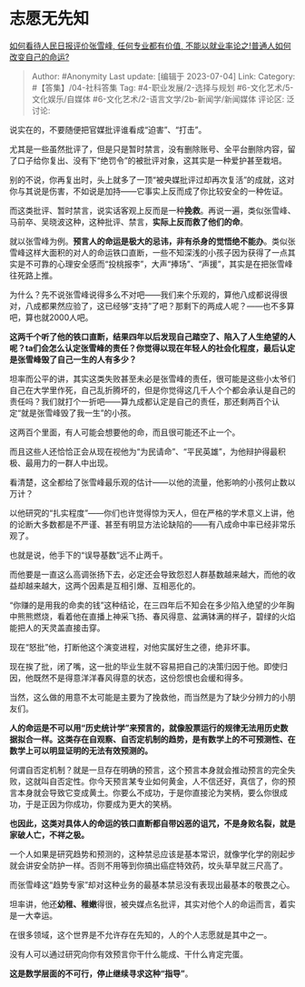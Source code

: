 # 志愿无先知
[如何看待人民日报评价张雪峰, 任何专业都有价值, 不能以就业率论之!普通人如何改变自己的命运?](https://www.zhihu.com/question/609423843/answer/3100918712)

> Author: #Anonymity
> Last update: [编辑于 2023-07-04]
> Link:
> Category: #【答集】/04-社科答集
> Tag: #4-职业发展/2-选择与规划 #6-文化艺术/5-文化娱乐/自媒体 #6-文化艺术/2-语言文学/2b-新闻学/新闻媒体
> 评论区:
> 泛讨论:

说实在的，不要随便把官媒批评谁看成“迫害”、“打击”。

尤其是一些虽然批评了，但是只是暂时禁言，没有删除账号、全平台删除内容，留了口子给你复出、没有下“绝罚令”的被批评对象，这其实是一种爱护甚至栽培。

别的不说，你再复出时，头上就多了一顶“被央媒批评过却再次复活”的成就，这对你与其说是伤害，不如说是加持——它事实上反而成了你比较安全的一种佐证。

而这类批评、暂时禁言，说实话客观上反而是一种**挽救**。再说一遍，类似张雪峰、马前卒、吴晓波这种，这种批评、禁言，**实际上反而救了他们的命**。

就以张雪峰为例。**预言人的命运是极大的忌讳，非有杀身的觉悟绝不能办**。类似张雪峰这样大面积的对人的命运铁口直断，一些不知深浅的小孩子因为获得了一点其实是不可靠的心理安全感而“投桃报李”，大声“捧场”、“声援”，其实是在把张雪峰往死路上推。

为什么？先不说张雪峰说得多么不对吧——我们来个乐观的，算他八成都说得很对，八成都果然应验了，这已经够“支持”了吧？那剩下的两成人呢？——也不多算吧，算也就2000人吧。

**这两千个听了他的铁口直断，结果四年以后发现自己踏空了、陷入了人生绝望的人呢？ta们会怎么认定张雪峰的责任？你觉得以现在年轻人的社会化程度，最后认定是张雪峰毁了自己一生的人有多少？**

坦率而公平的讲，其实这类失败甚至未必是张雪峰的责任，很可能是这些小太爷们自己在大学里作死，自己乱折腾坏的，但是你觉得这几千人个个都会承认是自己的责任吗？我们就打个一折吧——算九成都认定是自己的责任，那还剩两百个认定“就是张雪峰毁了我一生”的小孩。

这两百个里面，有人可能会想要他的命，而且很可能还不止一个。

而且这些人还恰恰正会从现在视他为“为民请命”、“平民英雄”，为他辩护得最积极、最用力的一群人中出现。

看清楚，这全都给了张雪峰最乐观的估计——以他的流量，他影响的小孩何止数以万计？

以他研究的“扎实程度”——你们也许觉得惊为天人，但在严格的学术意义上讲，他的论断大多数都是不严谨、甚至有明显方法论缺陷的——有八成命中率已经非常乐观了。

也就是说，他手下的“误导基数”远不止两千。

而他要是一直这么高调张扬下去，必定还会导致怨怼人群基数越来越大，而他的收益却越来越大，这两个因素是互相引爆、互相恶化的。

“你赚的是用我的命卖的钱”这种结论，在三四年后不知会在多少陷入绝望的少年胸中熊熊燃烧，看着他在直播上神采飞扬、春风得意、盆满钵满的样子，碧绿的火焰能把人的天灵盖直接击穿。

现在“怒批”他，打断他这个演变进程，对他实属好生之德，绝非坏事。

现在挨了批，闭了嘴，这一批的毕业生就不容易把自己的决策归因于他。即使归因，他既然不是得意洋洋春风得意的状态，这份怨恨也会缓和得多。

当然，这么做的用意不太可能是主要为了挽救他，而当然是为了缺少分辨力的小朋友们。

**人的命运是不可以用“历史统计学”来预言的，就像股票运行的规律无法用历史数据拟合一样。这类存在自观察、自否定机制的趋势，是有数学上的不可预测性、在数学上可以明显证明的无法有效预测的。**

何谓自否定机制？就是一旦存在明确的预言，这个预言本身就会推动预言的完全失败，这就叫自否定性。你今天预言某专业如何黄金，人不信还好，真信了，你的预言本身就会导致它变成黄土。你要么不成功，于是你直接沦为笑柄，要么你很成功，于是正因为你成功，你要成为更大的笑柄。

**也因此，这类对具体人的命运的铁口直断都自带凶恶的诅咒，不是身败名裂，就是家破人亡，不祥之极。**

一个人如果是研究趋势和预测的，这种禁忌应该是基本常识，就像学化学的刚起步就会讲安全防护一样。否则不用等到你搞出癌症特效药，坟头草早就三尺高了。

而张雪峰这“趋势专家”却对这种业务的最基本禁忌没有表现出最基本的敬畏之心。

坦率讲，他还**幼稚、稚嫩**得很，被央媒点名批评，其实对他个人的命运而言，着实是一大幸运。

在很多领域，这个世界是不允许存在先知的，人的个人志愿就是其中之一。

没有人可以通过研究向你有效预言你干什么能成、干什么肯定完蛋。

**这是数学层面的不可行，停止继续寻求这种“指导”**。
